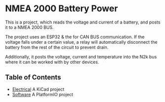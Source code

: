 # NMEA 2000 Battery Power

This is a project, which reads the voltage and current of a battery, and posts it to a NMEA 2000 BUS.

The project uses an ESP32 & the  for CAN BUS communication. If the voltage falls under a certain value, a relay will automatically disconnect the battery from the rest of the circuit to prevent drain. 

Additionally, it posts the voltage, current and temperature into the N2k bus where it can be worked with by other devices.

## Table of Contents

- [Electrical](/Electrical) A KiCad project 
- [Software](/Software) A PlatformIO project

